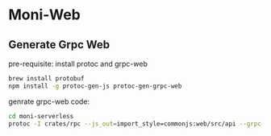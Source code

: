 # Moni-Web

## Generate Grpc Web

pre-requisite: install protoc and grpc-web

```bash
brew install protobuf
npm install -g protoc-gen-js protoc-gen-grpc-web
```

genrate grpc-web code:

```bash
cd moni-serverless
protoc -I crates/rpc --js_out=import_style=commonjs:web/src/api --grpc-web_out=import_style=commonjs,mode=grpcweb:web/src/api crates/rpc/proto/moni-rpc.proto
```
